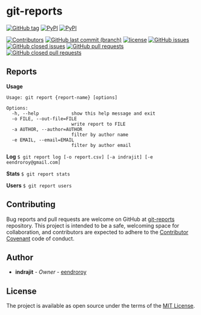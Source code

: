 # git-reports

[![GitHub tag](https://img.shields.io/github/tag/eendroroy/git-reports.svg)](https://github.com/eendroroy/git-reports/tags)
[![PyPI](https://img.shields.io/pypi/v/git-reports.svg)](https://pypi.python.org/pypi/git-reports/)
[![PyPI](https://img.shields.io/pypi/pyversions/git-reports.svg)](https://pypi.python.org/pypi/git-reports)

[![Contributors](https://img.shields.io/github/contributors/eendroroy/git-reports.svg)](https://github.com/eendroroy/git-reports/graphs/contributors)
[![GitHub last commit (branch)](https://img.shields.io/github/last-commit/eendroroy/git-reports/master.svg)](https://github.com/eendroroy/git-reports)
[![license](https://img.shields.io/github/license/eendroroy/git-reports.svg)](https://github.com/eendroroy/git-reports/blob/master/LICENSE)
[![GitHub issues](https://img.shields.io/github/issues/eendroroy/git-reports.svg)](https://github.com/eendroroy/git-reports/issues)
[![GitHub closed issues](https://img.shields.io/github/issues-closed/eendroroy/git-reports.svg)](https://github.com/eendroroy/git-reports/issues?q=is%3Aissue+is%3Aclosed)
[![GitHub pull requests](https://img.shields.io/github/issues-pr/eendroroy/git-reports.svg)](https://github.com/eendroroy/git-reports/pulls)
[![GitHub closed pull requests](https://img.shields.io/github/issues-pr-closed/eendroroy/git-reports.svg)](https://github.com/eendroroy/git-reports/pulls?q=is%3Apr+is%3Aclosed)

## Reports

**Usage**

```
Usage: git report {report-name} [options]

Options:
  -h, --help            show this help message and exit
  -o FILE, --out-file=FILE
                        write report to FILE
  -a AUTHOR, --author=AUTHOR
                        filter by author name
  -e EMAIL, --email=EMAIL
                        filter by author email
```

**Log** `$ git report log [-o report.csv] [-a indrajit] [-e eendroroy@gmail.com]`

**Stats** `$ git report stats`

**Users** `$ git report users`

## Contributing

Bug reports and pull requests are welcome on GitHub at [git-reports](https://github.com/eendroroy/git-reports) repository.
This project is intended to be a safe, welcoming space for collaboration,
and contributors are expected to adhere to the [Contributor Covenant](http://contributor-covenant.org) code of conduct.

## Author

* **indrajit** - *Owner* - [eendroroy](https://github.com/eendroroy)

## License

The project is available as open source under the terms of the [MIT License](http://opensource.org/licenses/MIT).